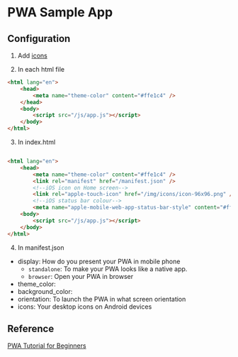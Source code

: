 # PWA Sample App

## Configuration

1. Add [icons](img/icons)

2. In each html file

```HTML
<html lang="en">
    <head>
        <meta name="theme-color" content="#ffe1c4" />
    </head>
    <body>
        <script src="/js/app.js"></script>
    </body>
</html>
```

3. In index.html

```HTML

<html lang="en">
    <head>
        <meta name="theme-color" content="#ffe1c4" />
        <link rel="manifest" href="/manifest.json" />
        <!--iOS icon on Home screen-->
        <link rel="apple-touch-icon" href="/img/icons/icon-96x96.png" />
        <!--iOS status bar colour-->
        <meta name="apple-mobile-web-app-status-bar-style" content="#ffe9d2" />
    <body>
        <script src="/js/app.js"></script>
    </body>
</html>
```

4. In manifest.json

-   display: How do you present your PWA in mobile phone
    -   `standalone`: To make your PWA looks like a native app.
    -   `browser`: Open your PWA in browser
-   theme_color:
-   background_color:
-   orientation: To launch the PWA in what screen orientation
-   icons: Your desktop icons on Android devices

## Reference

[PWA Tutorial for Beginners](https://www.youtube.com/playlist?list=PL4cUxeGkcC9gTxqJBcDmoi5Q2pzDusSL7)
